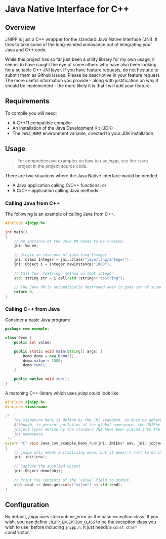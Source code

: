 Java Native Interface for C++
=============================

## Overview

JNIPP is just a C++ wrapper for the standard Java Native Interface (JNI). It
tries to take some of the long-winded annoyance out of integrating your Java
and C++ code.

While this project has so far just been a utility library for my own usage,
it seems to have caught the eye of some others who have also been looking for
a suitable C++ JNI layer.  If you have feature requests, do not hesitate to
submit them as Github issues.  Please be descriptive in your feature request.
The more useful information you provide - along with justification on why it
should be implemented - the more likely it is that I will add your feature.

## Requirements

To compile you will need:
 - A C++11 compatible compiler
 - An installation of the Java Development Kit (JDK)
 - The `JAVA_HOME` environment variable, directed to your JDK installation.

## Usage

> For comprehensive examples on how to use *jnipp*, see the `tests` project
> in the project source code.

There are two situations where the Java Native Interface would be needed.
 - A Java application calling C/C++ functions; or
 - A C/C++ application calling Java methods

### Calling Java from C++

The following is an example of calling Java from C++.

```C++
#include <jnipp.h>

int main()
{
    // An instance of the Java VM needs to be created.
    jni::Vm vm;
	
    // Create an instance of java.lang.Integer
    jni::Class Integer = jni::Class("java/lang/Integer");
    jni::Object i = Integer.newInstance("1000");
	
    // Call the `toString` method on that integer
    std::string str = i.call<std::string>("toString");
	
    // The Java VM is automatically destroyed when it goes out of scope.
    return 0;
}
```

### Calling C++ from Java

Consider a basic Java program:

```Java
package com.example;

class Demo {
    public int value;

    public static void main(String[] args) {
        Demo demo = new Demo();
        demo.value = 1000;
        demo.run();
    }
	
    public native void run();
}
```
A matching C++ library which uses *jnipp* could look like:

```C++
#include <jnipp.h>
#include <iostream>

/*
    The signature here is defind by the JNI standard, so must be adhered to.
    Although, to prevent pollution of the global namespace, the JNIEnv and
    jobject types defind by the standard JNI have been placed into the
    jni namespace.
 */
extern "C" void Java_com_example_Demo_run(jni::JNIEnv* env, jni::jobject obj)
{
    // jnipp only needs initialising once, but it doesn't hurt to do it again.
    jni::init(env);
	
    // Capture the supplied object.
    jni::Object demo(obj);
	
    // Print the contents of the `value` field to stdout.
    std::cout << demo.get<int>("value") << std::endl;
}
```

## Configuration

By default, *jnipp* uses std::runtime_error as the base exception class. If you wish,
you can define `JNIPP_EXCEPTION_CLASS` to be the exception class you wish to use, before
including `jnipp.h`. It just needs a `const char*` constructor.

